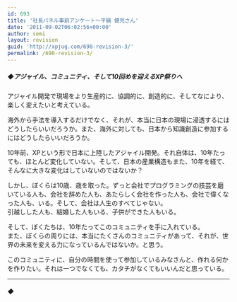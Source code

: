 ```yaml
---
id: 693
title: '社長パネル事前アンケート～平鍋 健児さん'
date: '2011-09-02T06:02:56+00:00'
author: semi
layout: revision
guid: 'http://xpjug.com/690-revision-3/'
permalink: /690-revision-3/
---
```


##### ◆アジャイル、コミュニティ、そして10回めを迎えるXP祭りへ

アジャイル開発で現場をより生産的に、協調的に、創造的に、そしてなにより、楽しく変えたいと考えている。

海外から手法を導入するだけでなく、それが、本当に日本の現場に浸透するにはどうしたらいいだろうか。また、海外に対しても、日本から知識創造に参加するにはどうしたらいいだろうか。

10年前、XPという形で日本に上陸したアジャイル開発。それ自体は、10年たっても、ほとんど変化していない。そして、日本の産業構造もまた、10年を経て、そんなに大きな変化はしていないのではないか？

しかし、ぼくらは10歳、歳を取った。ずっと会社でプログラミングの技芸を磨いている人も、会社を辞めた人も、あたらしく会社を作った人も、会社で偉くなった人も、いる。そして、会社は人生のすべてじゃない。  
引越しした人も、結婚した人もいる、子供ができた人もいる。

そして、ぼくたちは、10年たってこのコミュニティを手に入れている。  
また、ぼくらの周りには、本当にたくさんのコミュニティがあって、それが、世界の未来を変える力になっているんではないか。と思う。

このコミュニティに、自分の時間を使って参加しているみなさんと、作れる何かを作りたい。それは一つでなくても、カタチがなくてもいいんだと思っている。

---

##### ◆